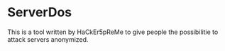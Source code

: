# ServerDos
This is a tool written by HaCkEr5pReMe to give people the possibilitie to attack servers anonymized.
